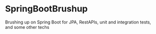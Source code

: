 # SpringBootBrushup
Brushing up on Spring Boot for JPA, RestAPIs, unit and integration tests, and some other techs
